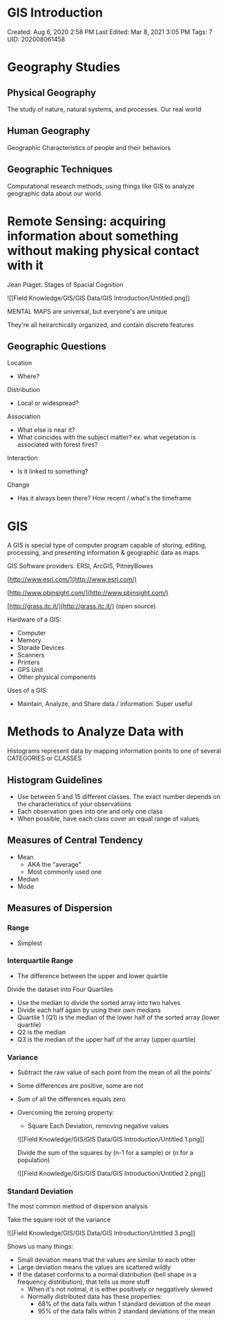 # GIS Introduction

Created: Aug 6, 2020 2:58 PM
Last Edited: Mar 8, 2021 3:05 PM
Tags: 7
UID: 202008061458

# Geography Studies

## Physical Geography

The study of nature, natural systems, and processes. Our real world

## Human Geography

Geographic Characteristics of people and their behaviors

## Geographic Techniques

Computational research methods, using things like GIS to analyze geographic data about our world

# Remote Sensing: acquiring information about something without making physical contact with it

Jean Piaget: Stages of Spacial Cognition

![[Field Knowledge/GIS/GIS Data/GIS Introduction/Untitled.png]]

MENTAL MAPS are universal, but everyone's are unique

They're all heirarchically organized, and contain discrete features

## Geographic Questions

Location

- Where?

Distribution

- Local or widespread?

Association

- What else is near it?
- What coincides with the subject matter? ex. what vegetation is associated with forest fires?

Interaction

- Is it linked to something?

Change

- Has it always been there? How recent / what's the timeframe

# GIS

A GIS is special type of computer program capable of storing, editing, processing, and presenting information & geographic data as maps

GIS Software providers: ERSI, ArcGIS, PitneyBowes

[http://www.esri.com/](http://www.esri.com/)

[http://www.pbinsight.com/](http://www.pbinsight.com/)

[http://grass.itc.it/](http://grass.itc.it/) (open source)

Hardware of a GIS:

- Computer
- Memory
- Storade Devices
- Scanners
- Printers
- GPS Unit
- Other physical components

Uses of a GIS:

- Maintain, Analyze, and Share data / information. Super useful

# Methods to Analyze Data with

Histograms represent data by mapping information points to one of several CATEGORIES or CLASSES

## Histogram Guidelines

- Use between 5 and 15 different classes. The exact number depends on the characteristics of your observations
- Each observation goes into one and only one class
- When possible, have each class cover an equal range of values

## Measures of Central Tendency

- Mean
    - AKA the "average"
    - Most commonly used one
- Median
- Mode

## Measures of Dispersion

### Range

- Simplest

### Interquartile Range

- The difference between the upper and lower quartile

Divide the dataset into Four Quartiles

- Use the median to divide the sorted array into two halves
- Divide each half again by using their own medians
- Quartile 1 (Q1) is the median of the lower half of the sorted array (lower quartile)
- Q2 is the median
- Q3 is the median of the upper half of the array (upper quartile)

### Variance

- Subtract the raw value of each point from the mean of all the points'
- Some differences are positive, some are not
- Sum of all the differences equals zero
- Overcoming the zeroing property:
    - Square Each Deviation, removing negative values

    ![[Field Knowledge/GIS/GIS Data/GIS Introduction/Untitled 1.png]]

    Divide the sum of the squares by (n-1 for a sample) or (n for a population)

    ![[Field Knowledge/GIS/GIS Data/GIS Introduction/Untitled 2.png]]

### Standard Deviation

The most common method of dispersion analysis

Take the square root of the variance

![[Field Knowledge/GIS/GIS Data/GIS Introduction/Untitled 3.png]]

Shows us many things:

- Small deviation means that the values are similar to each other
- Large deviation means the values are scattered wildly
- If the dataset conforms to a normal distribution (bell shape in a frequency distribution), that tells us more stuff
    - When it's not notmal, it is either positively or neggatively skewed
    - Normally distributed data has these properties:
        - 68% of the data falls within 1 standard deviation of the mean
        - 95% of the data falls within 2 standard deviations of the mean